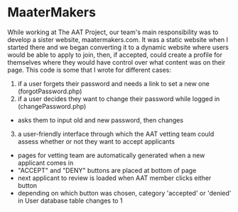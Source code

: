# MaaterMakers

While working at The AAT Project, our team's main responsibility was to develop a sister website, maatermakers.com. It was a static website when I started there and we began converting it to a dynamic website where users would be able to apply to join, then, if accepted, could create a profile for themselves where they would have control over what content was on their page.
This code is some that I wrote for different cases:
1. if a user forgets their password and needs a link to set a new one (forgotPassword.php)
2. if a user decides they want to change their password while logged in (changePassword.php)
  * asks them to input old and new password, then changes
3. a user-friendly interface through which the AAT vetting team could assess whether or not they want to accept applicants
  * pages for vetting team are automatically generated when a new applicant comes in
  * "ACCEPT" and "DENY" buttons are placed at bottom of page
  * next applicant to review is loaded when AAT member clicks either button
  * depending on which button was chosen, category 'accepted' or 'denied' in User database table changes to 1
  

